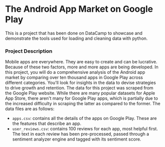 # The Android App Market on Google Play

This is a project that has been done on DataCamp to showcase and demonstrate the tools used for loading and cleaning data with python.
### Project Description
Mobile apps are everywhere. They are easy to create and can be lucrative. Because of these two factors, more and more apps are being developed. In this project, you will do a comprehensive analysis of the Android app market by comparing over ten thousand apps in Google Play across different categories. You'll look for insights in the data to devise strategies to drive growth and retention. The data for this project was scraped from the Google Play website. While there are many popular datasets for Apple App Store, there aren't many for Google Play apps, which is partially due to the increased difficulty in scraping the latter as compared to the former. The data files are as follows:
- ```apps.csv```: contains all the details of the apps on Google Play. These are the features that describe an app.
- ```user_reviews.csv```: contains 100 reviews for each app, most helpful first. The text in each review has been pre-processed, passed through a sentiment analyzer engine and tagged with its sentiment score.
